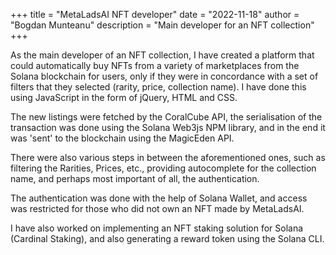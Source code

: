 +++
title = "MetaLadsAI NFT developer"
date = "2022-11-18"
author = "Bogdan Munteanu"
description = "Main developer for an NFT collection"
+++

As the main developer of an NFT collection, I have created a platform that could automatically buy NFTs from a variety of marketplaces from the Solana blockchain for users, only if they were in concordance with a set of filters that they selected (rarity, price, collection name). I have done this using JavaScript in the form of jQuery, HTML and CSS.

The new listings were fetched by the CoralCube API, the serialisation of the transaction was done using the Solana Web3js NPM library, and in the end it was 'sent' to the blockchain using the MagicEden API.

There were also various steps in between the aforementioned ones, such as filtering the Rarities, Prices, etc., providing autocomplete for the collection name, and perhaps most important of all, the authentication.

The authentication was done with the help of Solana Wallet, and access was restricted for those who did not own an NFT made by MetaLadsAI.

I have also worked on implementing an NFT staking solution for Solana (Cardinal Staking), and also generating a reward token using the Solana CLI.

